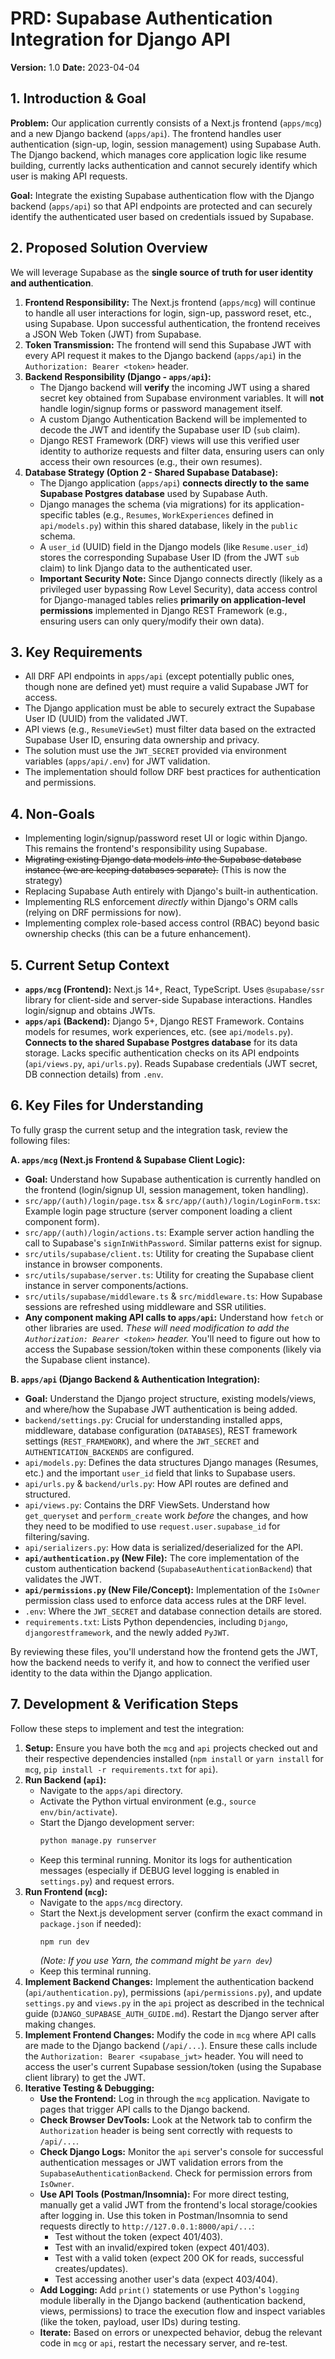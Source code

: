 # PRD: Supabase Authentication Integration for Django API

**Version:** 1.0
**Date:** 2023-04-04

## 1. Introduction & Goal

**Problem:** Our application currently consists of a Next.js frontend (`apps/mcg`) and a new Django backend (`apps/api`). The frontend handles user authentication (sign-up, login, session management) using Supabase Auth. The Django backend, which manages core application logic like resume building, currently lacks authentication and cannot securely identify which user is making API requests.

**Goal:** Integrate the existing Supabase authentication flow with the Django backend (`apps/api`) so that API endpoints are protected and can securely identify the authenticated user based on credentials issued by Supabase.

## 2. Proposed Solution Overview

We will leverage Supabase as the **single source of truth for user identity and authentication**.

1.  **Frontend Responsibility:** The Next.js frontend (`apps/mcg`) will continue to handle all user interactions for login, sign-up, password reset, etc., using Supabase. Upon successful authentication, the frontend receives a JSON Web Token (JWT) from Supabase.
2.  **Token Transmission:** The frontend will send this Supabase JWT with every API request it makes to the Django backend (`apps/api`) in the `Authorization: Bearer <token>` header.
3.  **Backend Responsibility (Django - `apps/api`):**
    - The Django backend will **verify** the incoming JWT using a shared secret key obtained from Supabase environment variables. It will **not** handle login/signup forms or password management itself.
    - A custom Django Authentication Backend will be implemented to decode the JWT and identify the Supabase user ID (`sub` claim).
    - Django REST Framework (DRF) views will use this verified user identity to authorize requests and filter data, ensuring users can only access their own resources (e.g., their own resumes).
4.  **Database Strategy (Option 2 - Shared Supabase Database):**
    - The Django application (`apps/api`) **connects directly to the same Supabase Postgres database** used by Supabase Auth.
    - Django manages the schema (via migrations) for its application-specific tables (e.g., `Resumes`, `WorkExperiences` defined in `api/models.py`) within this shared database, likely in the `public` schema.
    - A `user_id` (UUID) field in the Django models (like `Resume.user_id`) stores the corresponding Supabase User ID (from the JWT `sub` claim) to link Django data to the authenticated user.
    - **Important Security Note:** Since Django connects directly (likely as a privileged user bypassing Row Level Security), data access control for Django-managed tables relies **primarily on application-level permissions** implemented in Django REST Framework (e.g., ensuring users can only query/modify their own data).

## 3. Key Requirements

- All DRF API endpoints in `apps/api` (except potentially public ones, though none are defined yet) must require a valid Supabase JWT for access.
- The Django application must be able to securely extract the Supabase User ID (UUID) from the validated JWT.
- API views (e.g., `ResumeViewSet`) must filter data based on the extracted Supabase User ID, ensuring data ownership and privacy.
- The solution must use the `JWT_SECRET` provided via environment variables (`apps/api/.env`) for JWT validation.
- The implementation should follow DRF best practices for authentication and permissions.

## 4. Non-Goals

- Implementing login/signup/password reset UI or logic within Django. This remains the frontend's responsibility using Supabase.
- ~~Migrating existing Django data models _into_ the Supabase database instance (we are keeping databases separate).~~ (This is now the strategy)
- Replacing Supabase Auth entirely with Django's built-in authentication.
- Implementing RLS enforcement _directly_ within Django's ORM calls (relying on DRF permissions for now).
- Implementing complex role-based access control (RBAC) beyond basic ownership checks (this can be a future enhancement).

## 5. Current Setup Context

- **`apps/mcg` (Frontend):** Next.js 14+, React, TypeScript. Uses `@supabase/ssr` library for client-side and server-side Supabase interactions. Handles login/signup and obtains JWTs.
- **`apps/api` (Backend):** Django 5+, Django REST Framework. Contains models for resumes, work experiences, etc. (see `api/models.py`). **Connects to the shared Supabase Postgres database** for its data storage. Lacks specific authentication checks on its API endpoints (`api/views.py`, `api/urls.py`). Reads Supabase credentials (JWT secret, DB connection details) from `.env`.

## 6. Key Files for Understanding

To fully grasp the current setup and the integration task, review the following files:

**A. `apps/mcg` (Next.js Frontend & Supabase Client Logic):**

- **Goal:** Understand how Supabase authentication is currently handled on the frontend (login/signup UI, session management, token handling).
- `src/app/(auth)/login/page.tsx` & `src/app/(auth)/login/LoginForm.tsx`: Example login page structure (server component loading a client component form).
- `src/app/(auth)/login/actions.ts`: Example server action handling the call to Supabase's `signInWithPassword`. Similar patterns exist for signup.
- `src/utils/supabase/client.ts`: Utility for creating the Supabase client instance in browser components.
- `src/utils/supabase/server.ts`: Utility for creating the Supabase client instance in server components/actions.
- `src/utils/supabase/middleware.ts` & `src/middleware.ts`: How Supabase sessions are refreshed using middleware and SSR utilities.
- **Any component making API calls to `apps/api`:** Understand how `fetch` or other libraries are used. _These will need modification to add the `Authorization: Bearer <token>` header._ You'll need to figure out how to access the Supabase session/token within these components (likely via the Supabase client instance).

**B. `apps/api` (Django Backend & Authentication Integration):**

- **Goal:** Understand the Django project structure, existing models/views, and where/how the Supabase JWT authentication is being added.
- `backend/settings.py`: Crucial for understanding installed apps, middleware, database configuration (`DATABASES`), REST framework settings (`REST_FRAMEWORK`), and where the `JWT_SECRET` and `AUTHENTICATION_BACKENDS` are configured.
- `api/models.py`: Defines the data structures Django manages (Resumes, etc.) and the important `user_id` field that links to Supabase users.
- `api/urls.py` & `backend/urls.py`: How API routes are defined and structured.
- `api/views.py`: Contains the DRF ViewSets. Understand how `get_queryset` and `perform_create` work _before_ the changes, and how they need to be modified to use `request.user.supabase_id` for filtering/saving.
- `api/serializers.py`: How data is serialized/deserialized for the API.
- **`api/authentication.py` (New File):** The core implementation of the custom authentication backend (`SupabaseAuthenticationBackend`) that validates the JWT.
- **`api/permissions.py` (New File/Concept):** Implementation of the `IsOwner` permission class used to enforce data access rules at the DRF level.
- `.env`: Where the `JWT_SECRET` and database connection details are stored.
- `requirements.txt`: Lists Python dependencies, including `Django`, `djangorestframework`, and the newly added `PyJWT`.

By reviewing these files, you'll understand how the frontend gets the JWT, how the backend needs to verify it, and how to connect the verified user identity to the data within the Django application.

## 7. Development & Verification Steps

Follow these steps to implement and test the integration:

1.  **Setup:** Ensure you have both the `mcg` and `api` projects checked out and their respective dependencies installed (`npm install` or `yarn install` for `mcg`, `pip install -r requirements.txt` for `api`).
2.  **Run Backend (`api`):**
    - Navigate to the `apps/api` directory.
    - Activate the Python virtual environment (e.g., `source env/bin/activate`).
    - Start the Django development server:
      ```bash
      python manage.py runserver
      ```
    - Keep this terminal running. Monitor its logs for authentication messages (especially if DEBUG level logging is enabled in `settings.py`) and request errors.
3.  **Run Frontend (`mcg`):**
    - Navigate to the `apps/mcg` directory.
    - Start the Next.js development server (confirm the exact command in `package.json` if needed):
      ```bash
      npm run dev
      ```
      _(Note: If you use Yarn, the command might be `yarn dev`)_
    - Keep this terminal running.
4.  **Implement Backend Changes:** Implement the authentication backend (`api/authentication.py`), permissions (`api/permissions.py`), and update `settings.py` and `views.py` in the `api` project as described in the technical guide (`DJANGO_SUPABASE_AUTH_GUIDE.md`). Restart the Django server after making changes.
5.  **Implement Frontend Changes:** Modify the code in `mcg` where API calls are made to the Django backend (`/api/...`). Ensure these calls include the `Authorization: Bearer <supabase_jwt>` header. You will need to access the user's current Supabase session/token (using the Supabase client library) to get the JWT.
6.  **Iterative Testing & Debugging:**
    - **Use the Frontend:** Log in through the `mcg` application. Navigate to pages that trigger API calls to the Django backend.
    - **Check Browser DevTools:** Look at the Network tab to confirm the `Authorization` header is being sent correctly with requests to `/api/...`.
    - **Check Django Logs:** Monitor the `api` server's console for successful authentication messages or JWT validation errors from the `SupabaseAuthenticationBackend`. Check for permission errors from `IsOwner`.
    - **Use API Tools (Postman/Insomnia):** For more direct testing, manually get a valid JWT from the frontend's local storage/cookies after logging in. Use this token in Postman/Insomnia to send requests directly to `http://127.0.0.1:8000/api/...`:
      - Test without the token (expect 401/403).
      - Test with an invalid/expired token (expect 401/403).
      - Test with a valid token (expect 200 OK for reads, successful creates/updates).
      - Test accessing another user's data (expect 403/404).
    - **Add Logging:** Add `print()` statements or use Python's `logging` module liberally in the Django backend (authentication backend, views, permissions) to trace the execution flow and inspect variables (like the token, payload, user IDs) during testing.
    - **Iterate:** Based on errors or unexpected behavior, debug the relevant code in `mcg` or `api`, restart the necessary server, and re-test.

